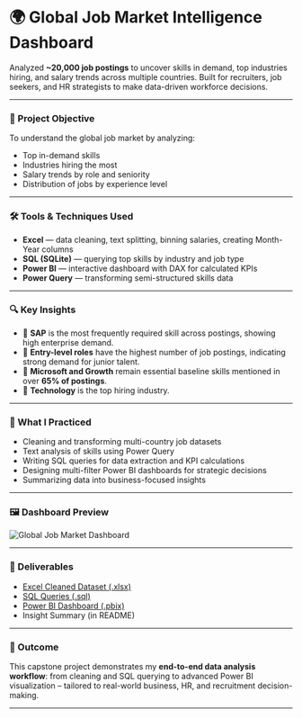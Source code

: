 # 🌍 Global Job Market Intelligence Dashboard

Analyzed **~20,000 job postings** to uncover skills in demand, top industries hiring, and salary trends across multiple countries. Built for recruiters, job seekers, and HR strategists to make data-driven workforce decisions.

---

### 🎯 Project Objective

To understand the global job market by analyzing:
- Top in-demand skills
- Industries hiring the most
- Salary trends by role and seniority
- Distribution of jobs by experience level

---

### 🛠 Tools & Techniques Used
- **Excel** — data cleaning, text splitting, binning salaries, creating Month-Year columns
- **SQL (SQLite)** — querying top skills by industry and job type
- **Power BI** — interactive dashboard with DAX for calculated KPIs
- **Power Query** — transforming semi-structured skills data

---

### 🔍 Key Insights
- 🧠 **SAP** is the most frequently required skill across postings, showing high enterprise demand.
- 💼 **Entry-level roles** have the highest number of job postings, indicating strong demand for junior talent.
- 📝 **Microsoft and Growth** remain essential baseline skills mentioned in over **65% of postings**.
- 🏢 **Technology** is the top hiring industry.

---

### 🧠 What I Practiced
- Cleaning and transforming multi-country job datasets
- Text analysis of skills using Power Query
- Writing SQL queries for data extraction and KPI calculations
- Designing multi-filter Power BI dashboards for strategic decisions
- Summarizing data into business-focused insights

---

### 🖼️ Dashboard Preview

![Global Job Market Dashboard](link-to-your-dashboard-image.png)

---

### 📁 Deliverables
- [Excel Cleaned Dataset (.xlsx)](https://github.com/Lil729/Global-Job-Market-Intelligence-/blob/main/Book1.xlsx)
- [SQL Queries (.sql)](https://github.com/Lil729/Global-Job-Market-Intelligence-/blob/main/job_market_analysis_queries.sql)
- [Power BI Dashboard (.pbix)](https://github.com/Lil729/Global-Job-Market-Intelligence-/blob/main/Procurement%20Capstone%20Project.pbix)
- Insight Summary (in README)
---
### 🚀 Outcome

This capstone project demonstrates my **end-to-end data analysis workflow**: from cleaning and SQL querying to advanced Power BI visualization – tailored to real-world business, HR, and recruitment decision-making.

---

